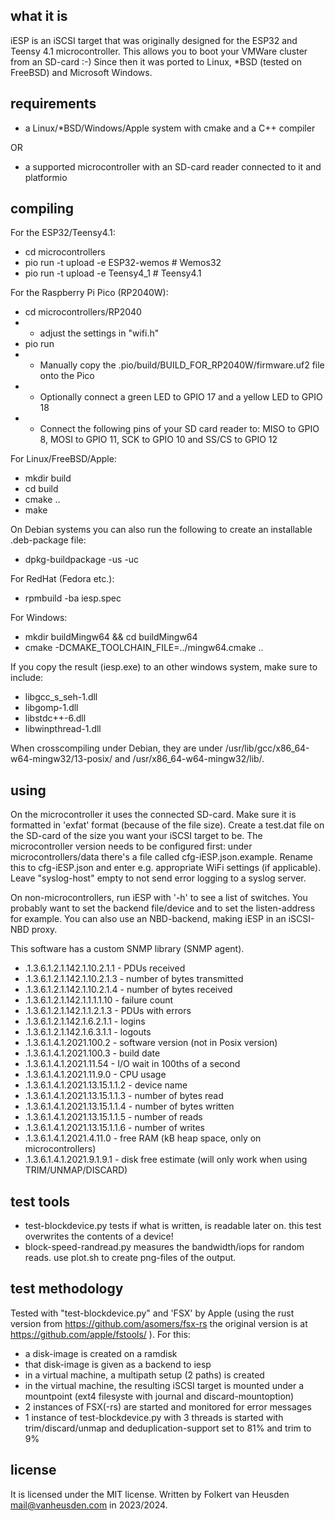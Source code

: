 what it is
----------
iESP is an iSCSI target that was originally designed for the ESP32 and Teensy 4.1 microcontroller. This allows you to boot your VMWare cluster from an SD-card :-)
Since then it was ported to Linux, \*BSD (tested on FreeBSD) and Microsoft Windows.


requirements
------------
* a Linux/\*BSD/Windows/Apple system with cmake and a C++ compiler

OR

* a supported microcontroller with an SD-card reader connected to it and platformio


compiling
---------
For the ESP32/Teensy4.1:
* cd microcontrollers
* pio run -t upload -e ESP32-wemos  # Wemos32
* pio run -t upload -e Teensy4_1 # Teensy4.1

For the Raspberry Pi Pico (RP2040W):
* cd microcontrollers/RP2040
* * adjust the settings in "wifi.h"
* pio run
* * Manually copy the .pio/build/BUILD_FOR_RP2040W/firmware.uf2 file onto the Pico
* * Optionally connect a green LED to GPIO 17 and a yellow LED to GPIO 18
* * Connect the following pins of your SD card reader to: MISO to GPIO 8, MOSI to GPIO 11, SCK to GPIO 10 and SS/CS to GPIO 12

For Linux/FreeBSD/Apple:
* mkdir build
* cd build
* cmake ..
* make

On Debian systems you can also run the following to create an installable .deb-package file:

* dpkg-buildpackage -us -uc

For RedHat (Fedora etc.):

* rpmbuild -ba iesp.spec

For Windows:
* mkdir buildMingw64 && cd buildMingw64
* cmake -DCMAKE_TOOLCHAIN_FILE=../mingw64.cmake ..

If you copy the result (iesp.exe) to an other windows system, make sure to include:
* libgcc_s_seh-1.dll
* libgomp-1.dll
* libstdc++-6.dll
* libwinpthread-1.dll

When crosscompiling under Debian, they are under /usr/lib/gcc/x86_64-w64-mingw32/13-posix/ and /usr/x86_64-w64-mingw32/lib/.


using
-----
On the microcontroller it uses the connected SD-card. Make sure it is formatted in 'exfat' format (because of the file size). Create a test.dat file on the SD-card of the size you want your iSCSI target to be. The microcontroller version needs to be configured first: under microcontrollers/data there's a file called cfg-iESP.json.example. Rename this to cfg-iESP.json and enter e.g. appropriate WiFi settings (if applicable). Leave "syslog-host" empty to not send error logging to a syslog server.

On non-microcontrollers, run iESP with '-h' to see a list of switches. You probably want to set the backend file/device and to set the listen-address for example. You can also use an NBD-backend, making iESP in an iSCSI-NBD proxy.

This software has a custom SNMP library (SNMP agent).
* .1.3.6.1.2.1.142.1.10.2.1.1   - PDUs received
* .1.3.6.1.2.1.142.1.10.2.1.3   - number of bytes transmitted
* .1.3.6.1.2.1.142.1.10.2.1.4   - number of bytes received
* .1.3.6.1.2.1.142.1.1.1.1.10   - failure count
* .1.3.6.1.2.1.142.1.1.2.1.3    - PDUs with errors
* .1.3.6.1.2.1.142.1.6.2.1.1    - logins
* .1.3.6.1.2.1.142.1.6.3.1.1    - logouts
* .1.3.6.1.4.1.2021.100.2       - software version (not in Posix version)
* .1.3.6.1.4.1.2021.100.3       - build date
* .1.3.6.1.4.1.2021.11.54       - I/O wait in 100ths of a second
* .1.3.6.1.4.1.2021.11.9.0      - CPU usage
* .1.3.6.1.4.1.2021.13.15.1.1.2 - device name
* .1.3.6.1.4.1.2021.13.15.1.1.3 - number of bytes read
* .1.3.6.1.4.1.2021.13.15.1.1.4 - number of bytes written
* .1.3.6.1.4.1.2021.13.15.1.1.5 - number of reads
* .1.3.6.1.4.1.2021.13.15.1.1.6 - number of writes
* .1.3.6.1.4.1.2021.4.11.0      - free RAM (kB heap space, only on microcontrollers)
* .1.3.6.1.4.1.2021.9.1.9.1     - disk free estimate (will only work when using TRIM/UNMAP/DISCARD)


test tools
----------
* test-blockdevice.py  tests if what is written, is readable later on. this test overwrites the contents of a device!
* block-speed-randread.py  measures the bandwidth/iops for random reads. use plot.sh to create png-files of the output.


test methodology
----------------
Tested with "test-blockdevice.py" and 'FSX' by Apple (using the rust version from https://github.com/asomers/fsx-rs the original version is at https://github.com/apple/fstools/ ).
For this:
* a disk-image is created on a ramdisk
* that disk-image is given as a backend to iesp
* in a virtual machine, a multipath setup (2 paths) is created
* in the virtual machine, the resulting iSCSI target is mounted under a mountpoint (ext4 filesyste with journal and discard-mountoption)
* 2 instances of FSX(-rs) are started and monitored for error messages
* 1 instance of test-blockdevice.py with 3 threads is started with trim/discard/unmap and deduplication-support set to 81% and trim to 9%


license
-------
It is licensed under the MIT license.
Written by Folkert van Heusden <mail@vanheusden.com> in 2023/2024.
